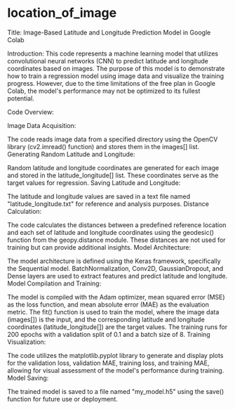 # location_of_image


Title: Image-Based Latitude and Longitude Prediction Model in Google Colab

Introduction:
This code represents a machine learning model that utilizes convolutional neural networks (CNN) to predict latitude and longitude coordinates based on images.
The purpose of this model is to demonstrate how to train a regression model using image data and visualize the training progress.
However, due to the time limitations of the free plan in Google Colab, the model's performance may not be optimized to its fullest potential.

Code Overview:

Image Data Acquisition:

The code reads image data from a specified directory using the OpenCV library (cv2.imread() function) and stores them in the images[] list.
Generating Random Latitude and Longitude:

Random latitude and longitude coordinates are generated for each image and stored in the latitude_longitude[] list. These coordinates serve as the target values for regression.
Saving Latitude and Longitude:

The latitude and longitude values are saved in a text file named "latitude_longitude.txt" for reference and analysis purposes.
Distance Calculation:

The code calculates the distances between a predefined reference location and each set of latitude and longitude coordinates using the geodesic() function from the geopy.distance module. These distances are not used for training but can provide additional insights.
Model Architecture:

The model architecture is defined using the Keras framework, specifically the Sequential model.
BatchNormalization, Conv2D, GaussianDropout, and Dense layers are used to extract features and predict latitude and longitude.
Model Compilation and Training:

The model is compiled with the Adam optimizer, mean squared error (MSE) as the loss function, and mean absolute error (MAE) as the evaluation metric.
The fit() function is used to train the model, where the image data (images[]) is the input, and the corresponding latitude and longitude coordinates (latitude_longitude[]) are the target values. The training runs for 200 epochs with a validation split of 0.1 and a batch size of 8.
Training Visualization:

The code utilizes the matplotlib.pyplot library to generate and display plots for the validation loss, validation MAE, training loss, and training MAE, allowing for visual assessment of the model's performance during training.
Model Saving:

The trained model is saved to a file named "my_model.h5" using the save() function for future use or deployment.

